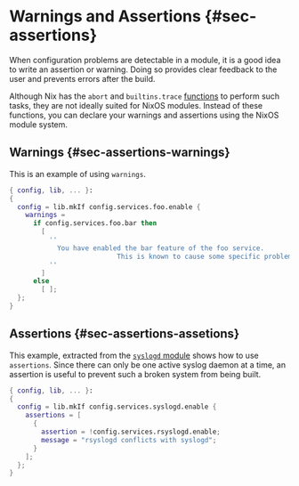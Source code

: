# Warnings and Assertions {#sec-assertions}

When configuration problems are detectable in a module, it is a good idea to write an assertion or warning. Doing so provides clear feedback to the user and prevents errors after the build.

Although Nix has the `abort` and `builtins.trace` [functions](https://nix.dev/manual/nix/stable/#ssec-builtins) to perform such tasks, they are not ideally suited for NixOS modules. Instead of these functions, you can declare your warnings and assertions using the NixOS module system.

## Warnings {#sec-assertions-warnings}

This is an example of using `warnings`.

```nix
{ config, lib, ... }:
{
  config = lib.mkIf config.services.foo.enable {
    warnings =
      if config.services.foo.bar then
        [
          ''
            You have enabled the bar feature of the foo service.
                           This is known to cause some specific problems in certain situations.
          ''
        ]
      else
        [ ];
  };
}
```

## Assertions {#sec-assertions-assetions}

This example, extracted from the [`syslogd` module](https://github.com/NixOS/nixpkgs/blob/release-17.09/nixos/modules/services/logging/syslogd.nix) shows how to use `assertions`. Since there can only be one active syslog daemon at a time, an assertion is useful to prevent such a broken system from being built.

```nix
{ config, lib, ... }:
{
  config = lib.mkIf config.services.syslogd.enable {
    assertions = [
      {
        assertion = !config.services.rsyslogd.enable;
        message = "rsyslogd conflicts with syslogd";
      }
    ];
  };
}
```
